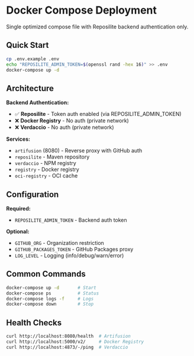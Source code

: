 # Docker Compose Deployment

Single optimized compose file with Reposilite backend authentication only.

## Quick Start

```bash
cp .env.example .env
echo "REPOSILITE_ADMIN_TOKEN=$(openssl rand -hex 16)" >> .env
docker-compose up -d
```

## Architecture

**Backend Authentication:**
- ✅ **Reposilite** - Token auth enabled (via REPOSILITE_ADMIN_TOKEN)
- ❌ **Docker Registry** - No auth (private network)
- ❌ **Verdaccio** - No auth (private network)

**Services:**
- `artifusion` (8080) - Reverse proxy with GitHub auth
- `reposilite` - Maven repository
- `verdaccio` - NPM registry
- `registry` - Docker registry
- `oci-registry` - OCI cache

## Configuration

**Required:**
- `REPOSILITE_ADMIN_TOKEN` - Backend auth token

**Optional:**
- `GITHUB_ORG` - Organization restriction
- `GITHUB_PACKAGES_TOKEN` - GitHub Packages proxy
- `LOG_LEVEL` - Logging (info/debug/warn/error)

## Common Commands

```bash
docker-compose up -d       # Start
docker-compose ps          # Status
docker-compose logs -f     # Logs
docker-compose down        # Stop
```

## Health Checks

```bash
curl http://localhost:8080/health  # Artifusion
curl http://localhost:5000/v2/     # Docker Registry
curl http://localhost:4873/-/ping  # Verdaccio
```
